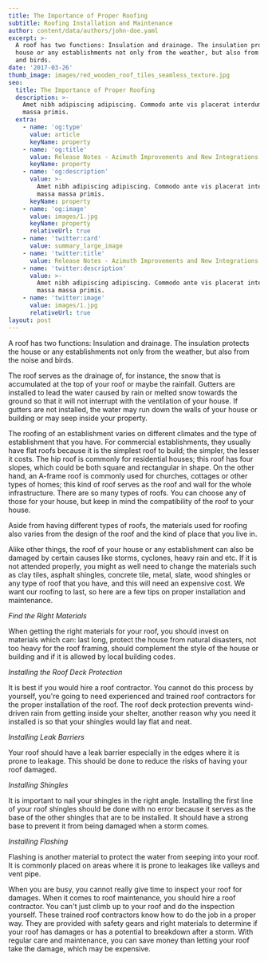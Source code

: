 ```yaml
---
title: The Importance of Proper Roofing
subtitle: Roofing Installation and Maintenance
author: content/data/authors/john-doe.yaml
excerpt: >-
  A roof has two functions: Insulation and drainage. The insulation protects the
  house or any establishments not only from the weather, but also from the noise
  and birds.
date: '2017-03-26'
thumb_image: images/red_wooden_roof_tiles_seamless_texture.jpg
seo:
  title: The Importance of Proper Roofing
  description: >-
    Amet nibh adipiscing adipiscing. Commodo ante vis placerat interdum massa
    massa primis.
  extra:
    - name: 'og:type'
      value: article
      keyName: property
    - name: 'og:title'
      value: Release Notes - Azimuth Improvements and New Integrations
      keyName: property
    - name: 'og:description'
      value: >-
        Amet nibh adipiscing adipiscing. Commodo ante vis placerat interdum
        massa massa primis.
      keyName: property
    - name: 'og:image'
      value: images/1.jpg
      keyName: property
      relativeUrl: true
    - name: 'twitter:card'
      value: summary_large_image
    - name: 'twitter:title'
      value: Release Notes - Azimuth Improvements and New Integrations
    - name: 'twitter:description'
      value: >-
        Amet nibh adipiscing adipiscing. Commodo ante vis placerat interdum
        massa massa primis.
    - name: 'twitter:image'
      value: images/1.jpg
      relativeUrl: true
layout: post
---
```

A roof has two functions: Insulation and drainage. The insulation protects the house or any establishments not only from the weather, but also from the noise and birds.

The roof serves as the drainage of, for instance, the snow that is accumulated at the top of your roof or maybe the rainfall. Gutters are installed to lead the water caused by rain or melted snow towards the ground so that it will not interrupt with the ventilation of your house. If gutters are not installed, the water may run down the walls of your house or building or may seep inside your property.

The roofing of an establishment varies on different climates and the type of establishment that you have. For commercial establishments, they usually have flat roofs because it is the simplest roof to build; the simpler, the lesser it costs. The hip roof is commonly for residential houses; this roof has four slopes, which could be both square and rectangular in shape. On the other hand, an A-frame roof is commonly used for churches, cottages or other types of homes; this kind of roof serves as the roof and wall for the whole infrastructure. There are so many types of roofs. You can choose any of those for your house, but keep in mind the compatibility of the roof to your house.

Aside from having different types of roofs, the materials used for roofing also varies from the design of the roof and the kind of place that you live in.

Alike other things, the roof of your house or any establishment can also be damaged by certain causes like storms, cyclones, heavy rain and etc. If it is not attended properly, you might as well need to change the materials such as clay tiles, asphalt shingles, concrete tile, metal, slate, wood shingles or any type of roof that you have, and this will need an expensive cost. We want our roofing to last, so here are a few tips on proper installation and maintenance.

*Find the Right Materials*

When getting the right materials for your roof, you should invest on materials which can: last long, protect the house from natural disasters, not too heavy for the roof framing, should complement the style of the house or building and if it is allowed by local building codes.

*Installing the Roof Deck Protection*

It is best if you would hire a roof contractor. You cannot do this process by yourself, you're going to need experienced and trained roof contractors for the proper installation of the roof. The roof deck protection prevents wind-driven rain from getting inside your shelter, another reason why you need it installed is so that your shingles would lay flat and neat.

*Installing Leak Barriers*

Your roof should have a leak barrier especially in the edges where it is prone to leakage. This should be done to reduce the risks of having your roof damaged.

*Installing Shingles*

It is important to nail your shingles in the right angle. Installing the first line of your roof shingles should be done with no error because it serves as the base of the other shingles that are to be installed. It should have a strong base to prevent it from being damaged when a storm comes.

*Installing Flashing*

Flashing is another material to protect the water from seeping into your roof. It is commonly placed on areas where it is prone to leakages like valleys and vent pipe.

When you are busy, you cannot really give time to inspect your roof for damages. When it comes to roof maintenance, you should hire a roof contractor. You can't just climb up to your roof and do the inspection yourself. These trained roof contractors know how to do the job in a proper way. They are provided with safety gears and right materials to determine if your roof has damages or has a potential to breakdown after a storm. With regular care and maintenance, you can save money than letting your roof take the damage, which may be expensive.
